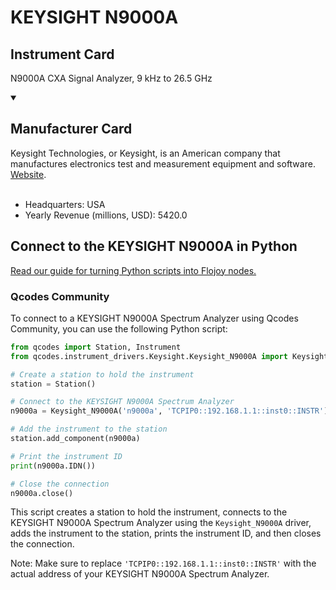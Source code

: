 
# KEYSIGHT N9000A

## Instrument Card

N9000A CXA Signal Analyzer, 9 kHz to 26.5 GHz

<details open>
<summary><h2>Manufacturer Card</h2></summary>
Keysight Technologies, or Keysight, is an American company that manufactures electronics test and measurement equipment and software. <a href=https://www.keysight.com/us/en/home.html>Website</a>.
<br><br>
<ul>
  <li>Headquarters: USA</li>
  <li>Yearly Revenue (millions, USD): 5420.0</li>
</ul>
</details>

## Connect to the KEYSIGHT N9000A in Python

[Read our guide for turning Python scripts into Flojoy nodes.](https://docs.flojoy.ai/custom-nodes/creating-custom-node/)


### Qcodes Community

To connect to a KEYSIGHT N9000A Spectrum Analyzer using Qcodes Community, you can use the following Python script:

```python
from qcodes import Station, Instrument
from qcodes.instrument_drivers.Keysight.Keysight_N9000A import Keysight_N9000A

# Create a station to hold the instrument
station = Station()

# Connect to the KEYSIGHT N9000A Spectrum Analyzer
n9000a = Keysight_N9000A('n9000a', 'TCPIP0::192.168.1.1::inst0::INSTR')

# Add the instrument to the station
station.add_component(n9000a)

# Print the instrument ID
print(n9000a.IDN())

# Close the connection
n9000a.close()
```

This script creates a station to hold the instrument, connects to the KEYSIGHT N9000A Spectrum Analyzer using the `Keysight_N9000A` driver, adds the instrument to the station, prints the instrument ID, and then closes the connection.

Note: Make sure to replace `'TCPIP0::192.168.1.1::inst0::INSTR'` with the actual address of your KEYSIGHT N9000A Spectrum Analyzer.


